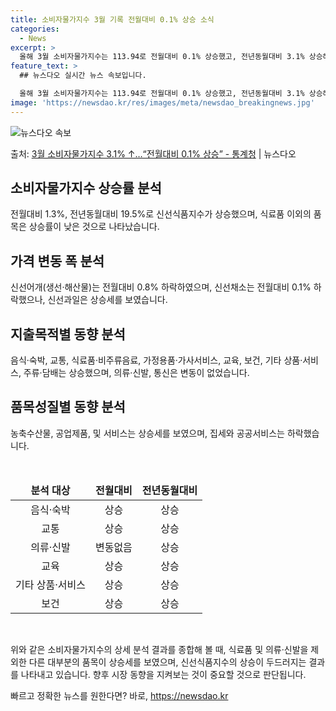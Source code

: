 ```yaml
---
title: 소비자물가지수 3월 기록 전월대비 0.1% 상승 소식
categories:
  - News
excerpt: >
  올해 3월 소비자물가지수는 113.94로 전월대비 0.1% 상승했고, 전년동월대비 3.1% 상승해 전월 3.…
feature_text: >
  ## 뉴스다오 실시간 뉴스 속보입니다.

  올해 3월 소비자물가지수는 113.94로 전월대비 0.1% 상승했고, 전년동월대비 3.1% 상승해 전월 3.…
image: 'https://newsdao.kr/res/images/meta/newsdao_breakingnews.jpg'
---
```


![뉴스다오 속보](https://newsdao.kr/res/images/meta/newsdao_breakingnews.jpg)

<p>출처: <a href="https://newsdao.kr/3485" rel="dofollow">3월 소비자물가지수 3.1% ↑…“전월대비 0.1% 상승”  - 통계청</a> | 뉴스다오</p>

<h2 data-ke-size="size26">소비자물가지수 상승률 분석</h2>
전월대비 1.3%, 전년동월대비 19.5%로 신선식품지수가 상승했으며, 식료품 이외의 품목은 상승률이 낮은 것으로 나타났습니다.

<h2 data-ke-size="size26">가격 변동 폭 분석</h2>
신선어개(생선·해산물)는 전월대비 0.8% 하락하였으며, 신선채소는 전월대비 0.1% 하락했으나, 신선과일은 상승세를 보였습니다.

<h2 data-ke-size="size26">지출목적별 동향 분석</h2>
음식·숙박, 교통, 식료품·비주류음료, 가정용품·가사서비스, 교육, 보건, 기타 상품·서비스, 주류·담배는 상승했으며, 의류·신발, 통신은 변동이 없었습니다.

<h2 data-ke-size="size26">품목성질별 동향 분석</h2>
농축수산물, 공업제품, 및 서비스는 상승세를 보였으며, 집세와 공공서비스는 하락했습니다.

<p data-ke-size="size16">&nbsp;</p>

<table>
	<thead>
		<tr>
			<td style="text-align: center; height: 17px;"><b>분석 대상</b></td>
			<td style="text-align: center; height: 17px;"><b>전월대비</b></td>
			<td style="text-align: center; height: 17px;"><b>전년동월대비</b></td>
		</tr>
	</thead>
	<tbody>
		<tr>
			<td style="text-align: center; height: 17px;">음식·숙박</td>
			<td style="text-align: center; height: 17px;">상승</td>
			<td style="text-align: center; height: 17px;">상승</td>
		</tr>
		<tr>
			<td style="text-align: center; height: 17px;">교통</td>
			<td style="text-align: center; height: 17px;">상승</td>
			<td style="text-align: center; height: 17px;">상승</td>
		</tr>
		<tr>
			<td style="text-align: center; height: 17px;">의류·신발</td>
			<td style="text-align: center; height: 17px;">변동없음</td>
			<td style="text-align: center; height: 17px;">상승</td>
		</tr>
		<tr>
			<td style="text-align: center; height: 17px;">교육</td>
			<td style="text-align: center; height: 17px;">상승</td>
			<td style="text-align: center; height: 17px;">상승</td>
		</tr>
		<tr>
			<td style="text-align: center; height: 17px;">기타 상품·서비스</td>
			<td style="text-align: center; height: 17px;">상승</td>
			<td style="text-align: center; height: 17px;">상승</td>
		</tr>
		<tr>
			<td style="text-align: center; height: 17px;">보건</td>
			<td style="text-align: center; height: 17px;">상승</td>
			<td style="text-align: center; height: 17px;">상승</td>
		</tr>
	</tbody>
</table>

<p data-ke-size="size16">&nbsp;</p>

위와 같은 소비자물가지수의 상세 분석 결과를 종합해 볼 때, 식료품 및 의류·신발을 제외한 다른 대부분의 품목이 상승세를 보였으며, 신선식품지수의 상승이 두드러지는 결과를 나타내고 있습니다. 향후 시장 동향을 지켜보는 것이 중요할 것으로 판단됩니다. 

빠르고 정확한 뉴스를 원한다면? 바로, <a href="https://newsdao.kr" rel="dofollow">https://newsdao.kr</a>


